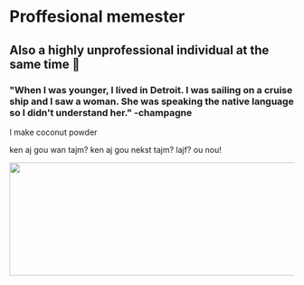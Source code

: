 # Proffesional memester
## Also a highly unprofessional individual at the same time 🤡

### "When I was younger, I lived in Detroit. I was sailing on a cruise ship and I saw a woman. She was speaking the native language so I didn't understand her." -champagne

I make coconut powder

ken aj gou wan tajm? ken aj gou nekst tajm?
lajf? ou nou!

<img src="https://external-content.duckduckgo.com/iu/?u=https%3A%2F%2Fi.ytimg.com%2Fvi%2F_cZvtGHhOYM%2Fmaxresdefault.jpg&f=1&nofb=1&ipt=3b545f31e38bebbbc7e1467979831a9773809f488aa8a5bef7ca929ae6fe8690&ipo=images)https://external-content.duckduckgo.com/iu/?u=https%3A%2F%2Fi.ytimg.com%2Fvi%2F_cZvtGHhOYM%2Fmaxresdefault.jpg&f=1&nofb=1&ipt=3b545f31e38bebbbc7e1467979831a9773809f488aa8a5bef7ca929ae6fe8690&ipo=images" width="1000" height="200">
